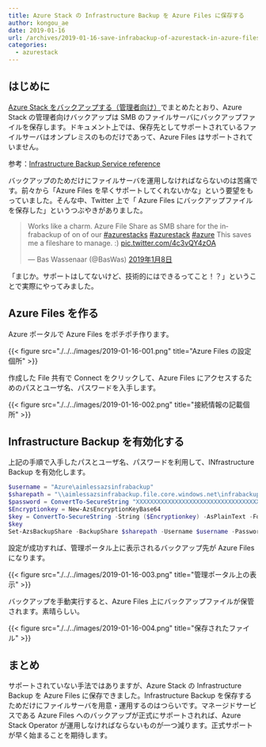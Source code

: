 ```yaml
---
title: Azure Stack の Infrastructure Backup を Azure Files に保存する
author: kongou_ae
date: 2019-01-16
url: /archives/2019-01-16-save-infrabackup-of-azurestack-in-azure-files
categories:
  - azurestack
---
```


## はじめに

[Azure Stack をバックアップする（管理者向け）](https://aimless.jp/blog/archives/2018-12-21-backup-of-azurestack-for-admin/)でまとめたとおり、Azure Stack の管理者向けバックアップは SMB のファイルサーバにバックアップファイルを保存します。ドキュメント上では、保存先としてサポートされているファイルサーバはオンプレミスのものだけであって、Azure Files はサポートされていません。

参考：[Infrastructure Backup Service reference](https://docs.microsoft.com/ja-jp/azure/azure-stack/azure-stack-backup-reference#supported-storage-locations)

バックアップのためだけにファイルサーバを運用しなければならないのは苦痛です。前々から「Azure Files を早くサポートしてくれないかな」という要望をもっていました。そんな中、Twitter 上で「 Azure Files にバックアップファイルを保存した」というつぶやきがありました。

<blockquote class="twitter-tweet" data-lang="ja"><p lang="en" dir="ltr">Works like a charm. Azure File Share as SMB share for the infrabackup of on of our <a href="https://twitter.com/hashtag/azurestacks?src=hash&amp;ref_src=twsrc%5Etfw">#azurestacks</a> <a href="https://twitter.com/hashtag/azurestack?src=hash&amp;ref_src=twsrc%5Etfw">#azurestack</a> <a href="https://twitter.com/hashtag/azure?src=hash&amp;ref_src=twsrc%5Etfw">#azure</a> This saves me a fileshare to manage. :) <a href="https://t.co/4c3vQY4zOA">pic.twitter.com/4c3vQY4zOA</a></p>&mdash; Bas Wassenaar (@BasWas) <a href="https://twitter.com/BasWas/status/1082585475716706304?ref_src=twsrc%5Etfw">2019年1月8日</a></blockquote>
<script async src="https://platform.twitter.com/widgets.js" charset="utf-8"></script>

「まじか。サポートはしてないけど、技術的にはできるってこと！？」ということで実際にやってみました。

## Azure Files を作る

Azure ポータルで Azure Files をポチポチ作ります。

{{< figure src="./../../images/2019-01-16-001.png" title="Azure Files の設定個所" >}}

作成した File 共有で Connect をクリックして、Azure Files にアクセスするためのパスとユーザ名、パスワードを入手します。

{{< figure src="./../../images/2019-01-16-002.png" title="接続情報の記載個所" >}}

## Infrastructure Backup を有効化する

上記の手順で入手したパスとユーザ名、パスワードを利用して、INfrastructure Backup を有効化します。

```powershell
$username = "Azure\aimlessazsinfrabackup"
$sharepath = "\\aimlessazsinfrabackup.file.core.windows.net\infrabackup"
$password = ConvertTo-SecureString "XXXXXXXXXXXXXXXXXXXXXXXXXXXXXXXXXXXXXXXXXXXXXXXXXXXXXXXXXXXXXXXXXXXXXXXXXXXXXXXXXXXXXX==" -AsPlainText -Force
$Encryptionkey = New-AzsEncryptionKeyBase64
$key = ConvertTo-SecureString -String ($Encryptionkey) -AsPlainText -Force
$key
Set-AzsBackupShare -BackupShare $sharepath -Username $username -Password $password -EncryptionKey $key
```

設定が成功すれば、管理ポータル上に表示されるバックアップ先が Azure Files になります。

{{< figure src="./../../images/2019-01-16-003.png" title="管理ポータル上の表示" >}}

バックアップを手動実行すると、Azure Files 上にバックアップファイルが保管されます。素晴らしい。

{{< figure src="./../../images/2019-01-16-004.png" title="保存されたファイル" >}}

## まとめ

サポートされていない手法ではありますが、Azure Stack の Infrastructure Backup を Azure Files に保存できました。Infrastructure Backup を保存するためだけにファイルサーバを用意・運用するのはつらいです。マネージドサービスである Azure Files へのバックアップが正式にサポートされれば、Azure Stack Operator が運用しなければならないものが一つ減ります。正式サポートが早く始まることを期待します。
